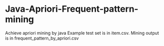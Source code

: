 # Java-Apriori-Frequent-pattern-mining
Achieve apriori mining by java
Example test set is in item.csv. Mining output is in frequent_pattern_by_apriori.csv
